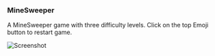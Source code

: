 ### MineSweeper
A MineSweeper game with three difficulty levels. Click on the top Emoji button to restart game. 

![Screenshot](https://github.com/strivk/Front-end-playground/blob/master/minesweeper/screenshot.png?raw=true)
